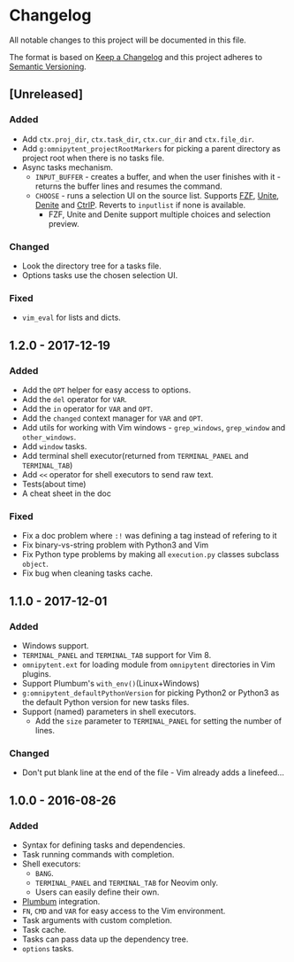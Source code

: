 # Changelog
All notable changes to this project will be documented in this file.

The format is based on [Keep a Changelog](http://keepachangelog.com/en/1.0.0/)
and this project adheres to [Semantic Versioning](http://semver.org/spec/v2.0.0.html).

## [Unreleased]
### Added
- Add `ctx.proj_dir`, `ctx.task_dir`, `ctx.cur_dir` and `ctx.file_dir`.
- Add `g:omnipytent_projectRootMarkers` for picking a parent directory as
  project root when there is no tasks file.
- Async tasks mechanism.
  - `INPUT_BUFFER` - creates a buffer, and when the user finishes with it -
    returns the buffer lines and resumes the command.
  - `CHOOSE` - runs a selection UI on the source list. Supports
    [FZF](https://github.com/junegunn/fzf),
    [Unite](https://github.com/Shougo/unite.vim),
    [Denite](https://github.com/Shougo/denite.nvim) and
    [CtrlP](https://github.com/ctrlpvim/ctrlp.vim). Reverts to `inputlist` if
    none is available.
    - FZF, Unite and Denite support multiple choices and selection preview.

### Changed
- Look the directory tree for a tasks file.
- Options tasks use the chosen selection UI.

### Fixed
- `vim_eval` for lists and dicts.

## 1.2.0 - 2017-12-19
### Added
- Add the `OPT` helper for easy access to options.
- Add the `del` operator for `VAR`.
- Add the `in` operator for `VAR` and `OPT`.
- Add the `changed` context manager for `VAR` and `OPT`.
- Add utils for working with Vim windows - `grep_windows`, `grep_window` and
  `other_windows`.
- Add `window` tasks.
- Add terminal shell executor(returned from `TERMINAL_PANEL` and
  `TERMINAL_TAB`)
- Add `<<` operator for shell executors to send raw text.
- Tests(about time)
- A cheat sheet in the doc

### Fixed
- Fix a doc problem where `:!` was defining a tag instead of refering to it
- Fix binary-vs-string problem with Python3 and Vim
- Fix Python type problems by making all `execution.py` classes subclass
  `object`.
- Fix bug when cleaning tasks cache.

## 1.1.0 - 2017-12-01
### Added
- Windows support.
- `TERMINAL_PANEL` and `TERMINAL_TAB` support for Vim 8.
- `omnipytent.ext` for loading module from `omnipytent` directories in Vim plugins.
- Support Plumbum's `with_env()`(Linux+Windows)
- `g:omnipytent_defaultPythonVersion` for picking Python2 or Python3 as the
  default Python version for new tasks files.
- Support (named) parameters in shell executors.
  - Add the `size` parameter to `TERMINAL_PANEL` for setting the number of lines.

### Changed
- Don't put blank line at the end of the file - Vim already adds a linefeed...

## 1.0.0 - 2016-08-26
### Added
- Syntax for defining tasks and dependencies.
- Task running commands with completion.
- Shell executors:
  - `BANG`.
  - `TERMINAL_PANEL` and `TERMINAL_TAB` for Neovim only.
  - Users can easily define their own.
- [Plumbum](https://plumbum.readthedocs.io) integration.
- `FN`, `CMD` and `VAR` for easy access to the Vim environment.
- Task arguments with custom completion.
- Task cache.
- Tasks can pass data up the dependency tree.
- `options` tasks.
